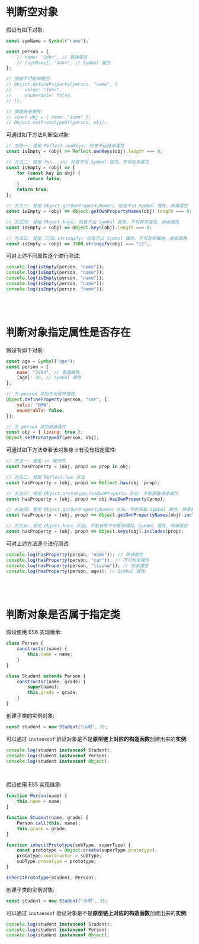 # 判断空对象

假设有如下对象:

```js
const symName = Symbol("name");

const person = {
    // name: "John", // 普通属性
    // [symName]: "John", // Symbol 属性
};

// 换成不可枚举属性:
// Object.defineProperty(person, "name", {
//     value: "John",
//     enumerable: false,
// });

// 换成继承属性:
// const obj = { name: "John" };
// Object.setPrototypeOf(person, obj);
```

可通过如下方法判断空对象:

```js
// 方法一: 使用 Reflect.ownKeys; 检查不出继承属性
const isEmpty = (obj) => Reflect.ownKeys(obj).length === 0;
```

```js
// 方法二: 使用 for...in; 检查不出 Symbol 属性、不可枚举属性
const isEmpty = (obj) => {
    for (const key in obj) {
        return false;
    }
    return true;
};
```

```js
// 方法三: 使用 Object.getOwnPropertyNames; 检查不出 Symbol 属性、继承属性
const isEmpty = (obj) => Object.getOwnPropertyNames(obj).length === 0;
```

```js
// 方法四: 使用 Object.keys; 检查不出 Symbol 属性、不可枚举属性、继承属性
const isEmpty = (obj) => Object.keys(obj).length === 0;
```

```js
// 方法五: 使用 JSON.stringify; 检查不出 Symbol 属性、不可枚举属性、继承属性
const isEmpty = (obj) => JSON.stringify(obj) === "{}";
```

可对上述不同属性逐个进行测试:

```js
console.log(isEmpty(person, "name"));
console.log(isEmpty(person, "name"));
console.log(isEmpty(person, "name"));
console.log(isEmpty(person, "name"));
console.log(isEmpty(person, "name"));
```

<br><br>

# 判断对象指定属性是否存在

假设有如下对象:

```js
const age = Symbol("age");
const person = {
    name: "John", // 普通属性
    [age]: 30, // Symbol 属性
};

// 为 person 添加不可枚举属性
Object.defineProperty(person, "car", {
    value: "BMW",
    enumerable: false,
});

// 为 person 添加继承属性
const obj = { living: true };
Object.setPrototypeOf(person, obj);
```

可通过如下方法查看该对象身上有没有指定属性:

```js
// 方法一: 使用 in 操作符
const hasProperty = (obj, prop) => prop in obj;
```

```js
// 方法二: 使用 Reflect.has 方法
const hasProperty = (obj, prop) => Reflect.has(obj, prop);
```

```js
// 方法三: 使用 Object.prototype.hasOwnProperty 方法; 不能获取继承属性
const hasProperty = (obj, prop) => obj.hasOwnProperty(prop);
```

```js
// 方法四: 使用 Object.getOwnPropertyNames 方法; 不能获取 Symbol 属性、继承属性
const hasProperty = (obj, prop) => Object.getOwnPropertyNames(obj).includes(prop);
```

```js
// 方法五: 使用 Object.keys 方法; 不能获取不可枚举属性、Symbol 属性、继承属性
const hasProperty = (obj, prop) => Object.keys(obj).includes(prop);
```

可对上述方法逐个进行测试:

```js
console.log(hasProperty(person, "name")); // 普通属性
console.log(hasProperty(person, "car")); // 不可枚举属性
console.log(hasProperty(person, "living")); // 继承属性
console.log(hasProperty(person, age)); // Symbol 属性
```

<br><br>

# 判断对象是否属于指定类

假设使用 ES6 实现继承:

```js
class Person {
    constructor(name) {
        this.name = name;
    }
}

class Student extends Person {
    constructor(name, grade) {
        super(name);
        this.grade = grade;
    }
}
```

创建子类的实例对象:

```js
const student = new Student("小明", 3);
```

可以通过 `instanceof` 验证对象是不是**原型链上对应的构造函数**创建出来的**实例**:

```js
console.log(student instanceof Student);
console.log(student instanceof Person);
console.log(student instanceof Object);
```

<br>

假设使用 ES5 实现继承:

```js
function Person(name) {
    this.name = name;
}

function Student(name, grade) {
    Person.call(this, name);
    this.grade = grade;
}

function inheritPrototype(subType, superType) {
    const prototype = Object.create(superType.prototype);
    prototype.constructor = subType;
    subType.prototype = prototype;
}

inheritPrototype(Student, Person);
```

创建子类的实例对象:

```js
const student = new Student("小明", 3);
```

可以通过 `instanceof` 验证对象是不是**原型链上对应的构造函数**创建出来的**实例**:

```js
console.log(student instanceof Student);
console.log(student instanceof Person);
console.log(student instanceof Object);
```

<br>
